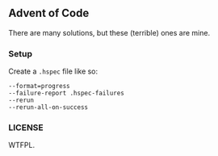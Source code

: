 ## Advent of Code

There are many solutions, but these (terrible) ones are mine.

### Setup

Create a `.hspec` file like so:

```text
--format=progress
--failure-report .hspec-failures
--rerun
--rerun-all-on-success
```

### LICENSE

WTFPL.
